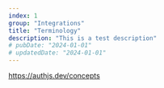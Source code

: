 ```yaml
---
index: 1
group: "Integrations"
title: "Terminology"
description: "This is a test description"
# pubDate: "2024-01-01"
# updatedDate: "2024-01-01"
---
```


https://authjs.dev/concepts
